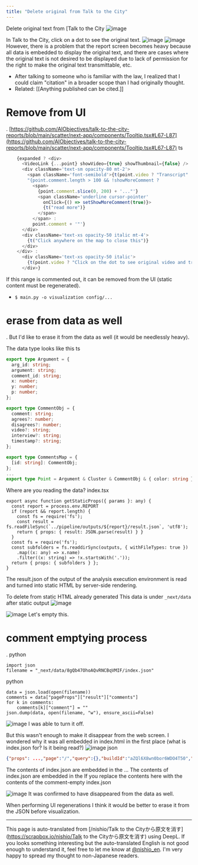 ```yaml
---
title: "Delete original from Talk to the City"
---
```


Delete original text from [Talk to the City
![image](https://gyazo.com/a9c1e423b0e8b549a8aff2be124a2f1a/thumb/1000)

In Talk to the City, click on a dot to see the original text.
![image](https://gyazo.com/a29a8db4850f02678f17a4d8e890e2be/thumb/1000) ![image](https://gyazo.com/ca98459215468c0d5d2f550aa5f15bb8/thumb/1000)
However, there is a problem that the report screen becomes heavy because all data is embedded to display the original text, and there are cases where the original text is not desired to be displayed due to lack of permission for the right to make the original text transmittable, etc.
- After talking to someone who is familiar with the law, I realized that I could claim "citation" in a broader scope than I had originally thought.
- Related: [[Anything published can be cited.]]

# Remove from UI
.
[https://github.com/AIObjectives/talk-to-the-city-reports/blob/main/scatter/next-app/components/Tooltip.tsx#L67-L87](https://github.com/AIObjectives/talk-to-the-city-reports/blob/main/scatter/next-app/components/Tooltip.tsx#L67-L87)
ts

```typescript
    {expanded ? <div>
      <VideoLink {...point} showVideo={true} showThumbnail={false} />
      <div className='text-sm opacity-80 mt-2'>
        <span className='font-semibold'>{t(point.video ? "Transcript" : "Original comment")}:</span>
        "{point.comment.length > 100 && !showMoreComment ?
          <span>
            {point.comment.slice(0, 200) + '..."'}
            <span className='underline cursor-pointer'
              onClick={() => setShowMoreComment(true)}>
              {t("read more")}
            </span>
          </span> :
          point.comment + '"'}
      </div>
      <div className='text-xs opacity-50 italic mt-4'>
        {t("Click anywhere on the map to close this")}
      </div>
    </div> :
      <div className='text-xs opacity-50 italic'>
        {t(point.video ? "Click on the dot to see original video and transcript" : "Click on the dot for details")}
      </div>}
```

If this range is commented out, it can be removed from the UI (static content must be regenerated).
- `$ main.py -o visualization config/...`


# erase from data as well
.
But I'd like to erase it from the data as well (it would be needlessly heavy).

The data type looks like this
ts

```typescript
export type Argument = {
  arg_id: string;
  argument: string;
  comment_id: string;
  x: number;
  y: number;
  p: number;
};

export type CommentObj = {
  comment: string;
  agrees?: number;
  disagrees?: number;
  video?: string;
  interview?: string;
  timestamp?: string;
};

export type CommentsMap = {
  [id: string]: CommentObj;
};
...
export type Point = Argument & Cluster & CommentObj & { color: string };
```


Where are you reading the data?
index.tsx

```
export async function getStaticProps({ params }: any) {
  const report = process.env.REPORT
  if (report && report.length) {
    const fs = require('fs');
    const result = fs.readFileSync(`../pipeline/outputs/${report}/result.json`, 'utf8');
    return { props: { result: JSON.parse(result) } }
  }
  const fs = require('fs');
  const subfolders = fs.readdirSync(outputs, { withFileTypes: true })
    .map((x: any) => x.name)
    .filter((x: string) => !x.startsWith('.'));
  return { props: { subfolders } };
}
```


The result.json of the output of the analysis execution environment is read and turned into static HTML by server-side rendering.

To delete from static HTML already generated
This data is under `_next/data` after static output
![image](https://gyazo.com/6c72e29ea71539ec1686a21f0eee4f96/thumb/1000)

![image](https://gyazo.com/56a9864d1b189b4cf5206955bdbd4a40/thumb/1000)
Let's empty this.

# comment emptying process
.
python

```
import json
filename = "_next/data/8gQb47OhoAQvRNCBqVMIF/index.json"
```

python

```
data = json.load(open(filename))
comments = data["pageProps"]["result"]["comments"]
for k in comments:
    comments[k]["comment"] = ""
json.dump(data, open(filename, "w"), ensure_ascii=False) 
```


![image](https://gyazo.com/0345f756f553ce9f41743b2553461be7/thumb/1000)
I was able to turn it off.

But this wasn't enough to make it disappear from the web screen.
I wondered why it was all embedded in index.html in the first place (what is index.json for? Is it being read?)
![image](https://gyazo.com/f4e5228d3f59ed8ce46fc4f27dbd5264/thumb/1000)
json

```json
{"props": ...,"page":"/","query":{},"buildId":"aZQl6X8wn0bor6WDO4T50","assetPrefix":".","isFallback":false,"gsp":true,"scriptLoader":[]}
```

The contents of index.json are embedded in the ... The contents of index.json are embedded in the
If you replace the contents here with the contents of the comment-empty index.json

![image](https://gyazo.com/6ae6643dffe9fb2b2c8c887a8cb04400/thumb/1000)
It was confirmed to have disappeared from the data as well.

When performing UI regenerations
I think it would be better to erase it from the JSON before visualization.

---
This page is auto-translated from [/nishio/Talk to the Cityから原文を消す](https://scrapbox.io/nishio/Talk to the Cityから原文を消す) using DeepL. If you looks something interesting but the auto-translated English is not good enough to understand it, feel free to let me know at [@nishio_en](https://twitter.com/nishio_en). I'm very happy to spread my thought to non-Japanese readers.